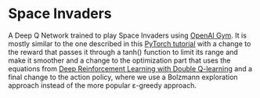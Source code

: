 # Space Invaders
A Deep Q Network trained to play Space Invaders using [OpenAI Gym](https://gym.openai.com/).
It is mostly similar to the one described in this [PyTorch tutorial](https://pytorch.org/tutorials/intermediate/reinforcement_q_learning.html)
with a change to the reward that passes it through a tanh() function to limit its range and make it smoother and a change
to the optimization part that uses the equations from [Deep Reinforcement Learning with Double Q-learning](https://arxiv.org/abs/1509.06461)
and a final change to the action policy, where we use a Bolzmann exploration approach instead of the more popular ε-greedy approach.
